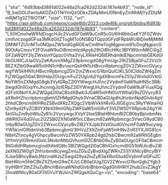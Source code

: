 {
  "sha": "6d93bbd3891d022e46a2fca262d232dc187e4b93",
  "node_id": "B_kwDOIJfwrtoAKDZkOTNiYmQzODkxZDAyMmU0NmEyZmNhMjYyZDIzMmRjMTg3ZTRiOTM",
  "size": 1132,
  "url": "https://api.github.com/repos/code4lib/2023.code4lib.org/git/blobs/6d93bbd3891d022e46a2fca262d232dc187e4b93",
  "content": "LS0tCmxheW91dDogcHJlc2VudGF0aW9uCnR5cGU6IHRhbGsKY2F0ZWdvcmll\nczogdGFsa3MKdGltZTogMTo0NSBQTQpzdGFydFRpbWU6IDIwMjMtMDMtMTZU\nMTo0NQpsZW5ndGg6IDEwCmRheTogMgpncm91cDogNgpzcG90OiAyCmxvY2F0\naW9uOiBmcmlzdApyb29tOiBtcHIKc3BlYWtlcnM6Ci0gZGF2aWQtY2lyZWxs\nYQpzcGVha2VyLXRleHQ6IERhdmlkIENpcmVsbGEKdGl0bGU6ICJUaGVyZeKA\nmXMgZ29pbmcgdG8gYmUgc29tZSBjaGFuZ2VzOiBEZXZlbG9waW5nIHN1cHBv\ncnQsIHN1cHBvcnRpbmcgZGV2ZWxvcGVycywgYW5kIHN1cHBvcnRpbmcgZGV2\nZWxvcG1lbnQuICIKLS0tCldoZW4gZmFjZWQgd2l0aCBhIHdpZGUgcmFuZ2Ug\nb2YgdXBncmFkZS1yZWxhdGVkIGNoYW5nZXMgdG8gb3VyIGRpZ2l0YWwgcHJl\nc2VydmF0aW9uIHN5c3RlbSwgdGhlIGxpYnJhcnnigJlzIERpZ2l0YWwgUHJl\nc2VydmF0aW9uIFVuaXQgd2FzIGNoYXJnZWQgd2l0aCBzdXBwb3J0aW5nIHN0\nYWtlaG9sZGVycyB3aXRoIHZhcnlpbmcgbmVlZHMgdGhyb3VnaCB0aGUgdHJh\nbnNpdGlvbi4gV2hhdCBmcm9tIHRoZSBvdXRzZXQgc2VlbWVkIHRvIGJlIGEg\nc3RyYWlnaHQtZm9yd2FyZCB0YXNrIG9mIGNyZWF0aW5nIGRvY3VtZW50YXRp\nb24gYW5kIGluZm9ybWluZyB1c2VycywgcXVpY2tseSBleHBhbmRlZCB0byBp\nbmNsdWRlIGV4dGVuc2l2ZSB0ZXN0aW5nLCBwcm92aWRpbmcgc3VwcG9ydCB0\nbyB0aGUgZGV2ZWxvcGVycyBvZiB2YXJpb3VzIGludGVncmF0aW9ucywgYW5k\nIGRldmVsb3BpbmcgbmV3IHVzZXItZmFjaW5nIHNvZnR3YXJlIG91cnNlbHZl\ncy4gVGhpcyBwcmVzZW50YXRpb24gd2lsbCBwcm92aWRlIGEgbnVtYmVyIG9m\nIGxlc3NvbnMtbGVhcm5lZCBhbG9uZyB0aGUgcGF0aCBmcm9tIGdldHRpbmcg\ndXAtdG8tc3BlZWQgd2l0aCBhIGxhcmdlIG51bWJlciBvZiBzeXN0ZW0gY2hh\nbmdlcywgZmluZGluZyBvdXIgZWRnZS1jYXNlcyBhcyBlYXJseSBhcyBwb3Nz\naWJsZSwgd29ya2luZyB3aXRoIGludGVybmFsIGFuZCBleHRlcm5hbCBkZXZl\nbG9wZXJzLCB0aGUgZGV2ZWxvcG1lbnQgb2Ygb3VyIHBhY2thZ2luZyBhcHBs\naWNhdGlvbiBhbmQgdGhlIHRlY2hub2xvZ3kgY2hvaWNlcyB0aGF0IGVuYWJs\nZWQgaXQuCg==\n",
  "encoding": "base64"
}
